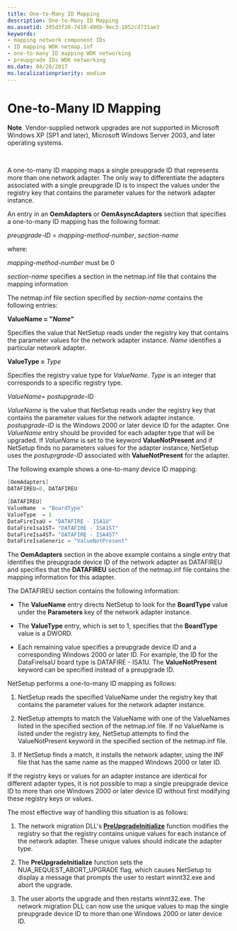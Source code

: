 ```yaml
---
title: One-to-Many ID Mapping
description: One-to-Many ID Mapping
ms.assetid: 395d3f20-7410-496b-9ec3-1052cd731ae3
keywords:
- mapping network component IDs
- ID mapping WDK netmap.inf
- one-to-many ID mapping WDK networking
- preupgrade IDs WDK networking
ms.date: 04/20/2017
ms.localizationpriority: medium
---
```


# One-to-Many ID Mapping





**Note**  Vendor-supplied network upgrades are not supported in Microsoft Windows XP (SP1 and later), Microsoft Windows Server 2003, and later operating systems.

 

A one-to-many ID mapping maps a single preupgrade ID that represents more than one network adapter. The only way to differentiate the adapters associated with a single preupgrade ID is to inspect the values under the registry key that contains the parameter values for the network adapter instance.

An entry in an **OemAdapters** or **OemAsyncAdapters** section that specifies a one-to-many ID mapping has the following format:

*preupgrade-ID* = *mapping-method-number*, *section-name*

where:

*mapping-method-number* must be 0

*section-name* specifies a section in the netmap.inf file that contains the mapping information

The netmap.inf file section specified by *section-name* contains the following entries:

**ValueName = "***Name***"**

Specifies the value that NetSetup reads under the registry key that contains the parameter values for the network adapter instance. *Name* identifies a particular network adapter.

**ValueType =** *Type*

Specifies the registry value type for *ValueName*. *Type* is an integer that corresponds to a specific registry type.

*ValueName*= *postupgrade-ID*

*ValueName* is the value that NetSetup reads under the registry key that contains the parameter values for the network adapter instance. *postupgrade-ID* is the Windows 2000 or later device ID for the adapter. One *ValueName* entry should be provided for each adapter type that will be upgraded. If *ValueName* is set to the keyword **ValueNotPresent** and if NetSetup finds no parameters values for the adapter instance, NetSetup uses the *postuprgrade-ID* associated with **ValueNotPresent** for the adapter.

The following example shows a one-to-many device ID mapping:

```cpp
[OemAdapters]
DATAFIREU=0, DATAFIREU

[DATAFIREU]
ValueName  = "BoardType"
ValueType  = 1
DataFireIsaU = "DATAFIRE - ISA1U"
DataFireIsa1ST= "DATAFIRE - ISA1ST"
DataFireIsa4ST= "DATAFIRE - ISA4ST"
DataFireIsaGeneric = "ValueNotPresent"
```

The **OemAdapters** section in the above example contains a single entry that identifies the preupgrade device ID of the network adapter as DATAFIREU and specifies that the **DATAFIREU** section of the netmap.inf file contains the mapping information for this adapter.

The DATAFIREU section contains the following information:

-   The **ValueName** entry directs NetSetup to look for the **BoardType** value under the **Parameters** key of the network adapter instance.

-   The **ValueType** entry, which is set to 1, specifies that the **BoardType** value is a DWORD.

-   Each remaining value specifies a preupgrade device ID and a corresponding Windows 2000 or later ID. For example, the ID for the DataFireIsaU board type is DATAFIRE - ISA1U. The **ValueNotPresent** keyword can be specified instead of a preupgrade ID.

NetSetup performs a one-to-many ID mapping as follows:

1.  NetSetup reads the specified ValueName under the registry key that contains the parameter values for the network adapter instance.

2.  NetSetup attempts to match the ValueName with one of the ValueNames listed in the specified section of the netmap.inf file. If no ValueName is listed under the registry key, NetSetup attempts to find the ValueNotPresent keyword in the specified section of the netmap.inf file.

3.  If NetSetup finds a match, it installs the network adapter, using the INF file that has the same name as the mapped Windows 2000 or later ID.

If the registry keys or values for an adapter instance are identical for different adapter types, it is not possible to map a single preupgrade device ID to more than one Windows 2000 or later device ID without first modifying these registry keys or values.

The most effective way of handling this situation is as follows:

1.  The network migration DLL's [**PreUpgradeInitialize**](https://msdn.microsoft.com/library/windows/hardware/ff562439) function modifies the registry so that the registry contains unique values for each instance of the network adapter. These unique values should indicate the adapter type.

2.  The **PreUpgradeInitialize** function sets the NUA\_REQUEST\_ABORT\_UPGRADE flag, which causes NetSetup to display a message that prompts the user to restart winnt32.exe and abort the upgrade.

3.  The user aborts the upgrade and then restarts winnt32.exe. The network migration DLL can now use the unique values to map the single preupgrade device ID to more than one Windows 2000 or later device ID.

 

 





